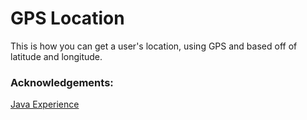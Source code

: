 # GPS Location

This is how you can get a user's location, using GPS and based off of latitude and longitude.


### Acknowledgements: 
<a href="https://www.youtube.com/watch?v=h7LUNCC0U1U">Java Experience</a>
